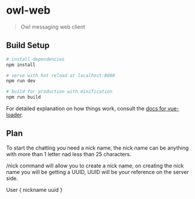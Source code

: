 # owl-web

> Owl messaging web client

## Build Setup

``` bash
# install dependencies
npm install

# serve with hot reload at localhost:8080
npm run dev

# build for production with minification
npm run build
```

For detailed explanation on how things work, consult the [docs for vue-loader](http://vuejs.github.io/vue-loader).



## Plan

To start the chatting you need a nick name, the nick name can be anything with more than 1 letter nad less than 25 characters.

/nick command will allow you to create a nick name, on creating the nick name you will be getting a UUID, UUID will be your reference on the server side.

User {
  nickname
  uuid
}
